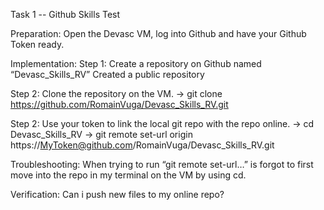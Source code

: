 Task 1 -- Github Skills Test


Preparation: 
Open the Devasc VM, log into Github and have your Github Token ready.


Implementation:
Step 1: Create a repository on Github named “Devasc_Skills_RV”
Created a public repository

Step 2: Clone the repository on the VM.
-> git clone https://github.com/RomainVuga/Devasc_Skills_RV.git

Step 2: Use your token to link the local git repo with the repo online.
-> cd Devasc_Skills_RV
-> git remote set-url origin https://MyToken@github.com/RomainVuga/Devasc_Skills_RV.git


Troubleshooting: 
When trying to run “git remote set-url…” is forgot to first move into the repo in my terminal on the VM by using cd.


Verification: 
Can i push new files to my online repo?
